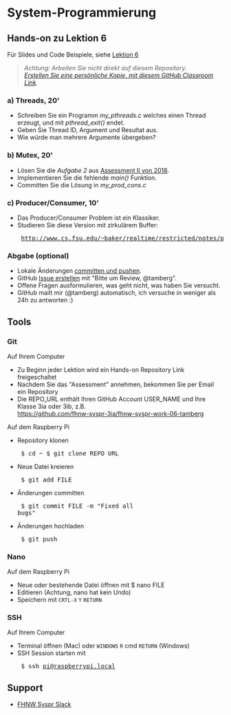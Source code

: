# System-Programmierung
## Hands-on zu Lektion 6
Für Slides und Code Beispiele, siehe [Lektion 6](../../../fhnw-syspr/blob/master/06/README.md)

> *Achtung: Arbeiten Sie nicht direkt auf diesem Repository.*<br/>
> *[Erstellen Sie eine persönliche Kopie, mit diesem GitHub Classroom Link](https://classroom.github.com/a/2P98mJMF).*

### a) Threads, 20'
* Schreiben Sie ein Programm *my_pthreads.c* welches einen Thread erzeugt, und mit *pthread_exit()* endet.
* Geben Sie Thread ID, Argument und Resultat aus.
* Wie würde man mehrere Argumente übergeben?

### b) Mutex, 20'
* Lösen Sie die _Aufgabe 2_ aus [Assessment II von 2018](http://www.tamberg.org/fhnw/2018/Syspr14Assessment2.pdf).
* Implementieren Sie die fehlende _main()_ Funktion.
* Committen Sie die Lösung in _my_prod_cons.c_

### c) Producer/Consumer, 10'
* Das Producer/Consumer Problem ist ein Klassiker.
* Studieren Sie diese Version mit zirkulärem Buffer:<pre>
http://www.cs.fsu.edu/~baker/realtime/restricted/notes/prodcons.html</pre>

### Abgabe (optional)
* Lokale Änderungen [committen und pushen](#git).
* GitHub [Issue erstellen](../../issues/new) mit "Bitte um Review, @tamberg".
* Offene Fragen ausformulieren, was geht nicht, was haben Sie versucht.
* GitHub mailt mir (@tamberg) automatisch, ich versuche in weniger als 24h zu antworten :)

## Tools
### Git
Auf Ihrem Computer
* Zu Beginn jeder Lektion wird ein Hands-on Repository Link freigeschaltet
* Nachdem Sie das "Assessment" annehmen, bekommen Sie per Email ein Repository
* Die REPO_URL enthält Ihren GitHub Account USER_NAME und Ihre Klasse 3ia oder 3ib, z.B.<br/>
            https://github.com/fhnw-syspr-3ia/fhnw-syspr-work-06-tamberg

Auf dem Raspberry Pi
* Repository klonen<pre>
    $ cd ~
    $ git clone REPO_URL</pre>
* Neue Datei kreieren<pre>
    $ git add FILE</pre>
* Änderungen committen<pre>
    $ git commit FILE -m "Fixed all bugs"</pre>
* Änderungen hochladen<pre>
    $ git push</pre>

### Nano
Auf dem Raspberry Pi
* Neue oder bestehende Datei öffnen mit $ nano FILE
* Editieren (Achtung, nano hat kein Undo)
* Speichern mit `CRTL-X` `Y` `RETURN`

### SSH
Auf Ihrem Computer
* Terminal öffnen (Mac) oder `WINDOWS` `R` cmd `RETURN` (Windows)
* SSH Session starten mit<pre>
    $ ssh pi@raspberrypi.local</pre>

## Support
- [FHNW Syspr Slack](https://fhnw-syspr.slack.com/)
